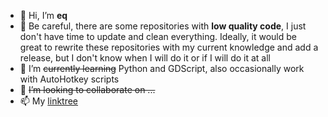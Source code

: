 - 👋 Hi, I’m **eq**
- 👀 Be careful, there are some repositories with **low quality code**, I just don't have time to update and clean everything. Ideally, it would be great to rewrite these repositories with my current knowledge and add a release, but I don't know when I will do it or if I will do it at all
- 🌱 I’m ~~currently learning~~ Python and GDScript, also occasionally work with AutoHotkey scripts
- 💞️ ~~I’m looking to collaborate on ...~~
- 📫 My [linktree](https://linktr.ee/eqoffical)
